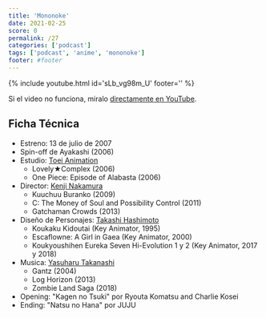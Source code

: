 ```yaml
---
title: 'Mononoke'
date: 2021-02-25
score: 0
permalink: /27
categories: ['podcast']
tags: ['podcast', 'anime', 'mononoke']
footer: #footer
---
```


{% include youtube.html id='sLb_vg98m_U' footer='' %}

Si el video no funciona, miralo [directamente en YouTube](https://youtu.be/sLb_vg98m_U).

<!-- Tambien podes [descargar el mp3](CHANGEME). -->

## Ficha Técnica

- Estreno: 13 de julio de 2007
- Spin-off de Ayakashi (2006)
- Estudio: [Toei Animation](https://anilist.co/studio/18)
    - Lovely★Complex (2006)
    - One Piece: Episode of Alabasta (2006)
- Director: [Kenji Nakamura](https://anilist.co/staff/102217)
    - Kuuchuu Buranko (2009)
    - C: The Money of Soul and Possibility Control (2011)
    - Gatchaman Crowds (2013)
- Diseño de Personajes: [Takashi Hashimoto](https://anilist.co/staff/118452)
    - Koukaku Kidoutai (Key Animator, 1995)
    - Escaflowne: A Girl in Gaea (Key Animator, 2000)
    - Koukyoushihen Eureka Seven Hi-Evolution 1 y 2 (Key Animator, 2017 y 2018)
- Musica: [Yasuharu Takanashi](https://anilist.co/staff/100070)
    - Gantz (2004)
    - Log Horizon (2013)
    - Zombie Land Saga (2018)
- Opening: "Kagen no Tsuki" por Ryouta Komatsu and Charlie Kosei
- Ending: "Natsu no Hana" por JUJU

